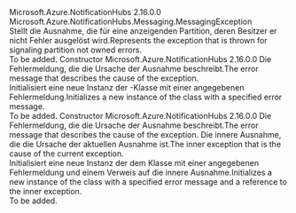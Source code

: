 <Type Name="PartitionNotOwnedException" FullName="Microsoft.Azure.NotificationHubs.Messaging.PartitionNotOwnedException">
  <TypeSignature Language="C#" Value="public sealed class PartitionNotOwnedException : Microsoft.Azure.NotificationHubs.Messaging.MessagingException" />
  <TypeSignature Language="ILAsm" Value=".class public auto ansi serializable sealed beforefieldinit PartitionNotOwnedException extends Microsoft.Azure.NotificationHubs.Messaging.MessagingException" />
  <TypeSignature Language="DocId" Value="T:Microsoft.Azure.NotificationHubs.Messaging.PartitionNotOwnedException" />
  <TypeSignature Language="VB.NET" Value="Public NotInheritable Class PartitionNotOwnedException&#xA;Inherits MessagingException" />
  <TypeSignature Language="F#" Value="type PartitionNotOwnedException = class&#xA;    inherit MessagingException" />
  <AssemblyInfo>
    <AssemblyName>Microsoft.Azure.NotificationHubs</AssemblyName>
    <AssemblyVersion>2.16.0.0</AssemblyVersion>
  </AssemblyInfo>
  <Base>
    <BaseTypeName>Microsoft.Azure.NotificationHubs.Messaging.MessagingException</BaseTypeName>
  </Base>
  <Interfaces />
  <Docs>
    <summary><span data-ttu-id="dbbc2-101">Stellt die Ausnahme, die für eine anzeigenden Partition, deren Besitzer er nicht Fehler ausgelöst wird.</span><span class="sxs-lookup"><span data-stu-id="dbbc2-101">Represents the exception that is thrown for signaling partition not owned errors.</span></span></summary>
    <remarks>To be added.</remarks>
  </Docs>
  <Members>
    <Member MemberName=".ctor">
      <MemberSignature Language="C#" Value="public PartitionNotOwnedException (string message);" />
      <MemberSignature Language="ILAsm" Value=".method public hidebysig specialname rtspecialname instance void .ctor(string message) cil managed" />
      <MemberSignature Language="DocId" Value="M:Microsoft.Azure.NotificationHubs.Messaging.PartitionNotOwnedException.#ctor(System.String)" />
      <MemberSignature Language="VB.NET" Value="Public Sub New (message As String)" />
      <MemberSignature Language="F#" Value="new Microsoft.Azure.NotificationHubs.Messaging.PartitionNotOwnedException : string -&gt; Microsoft.Azure.NotificationHubs.Messaging.PartitionNotOwnedException" Usage="new Microsoft.Azure.NotificationHubs.Messaging.PartitionNotOwnedException message" />
      <MemberType>Constructor</MemberType>
      <AssemblyInfo>
        <AssemblyName>Microsoft.Azure.NotificationHubs</AssemblyName>
        <AssemblyVersion>2.16.0.0</AssemblyVersion>
      </AssemblyInfo>
      <Parameters>
        <Parameter Name="message" Type="System.String" />
      </Parameters>
      <Docs>
        <param name="message"><span data-ttu-id="dbbc2-102">Die Fehlermeldung, die die Ursache der Ausnahme beschreibt.</span><span class="sxs-lookup"><span data-stu-id="dbbc2-102">The error message that describes the cause of the exception.</span></span></param>
        <summary><span data-ttu-id="dbbc2-103">Initialisiert eine neue Instanz der <see cref="T:Microsoft.Azure.NotificationHubs.Messaging.PartitionNotOwnedException" />-Klasse mit einer angegebenen Fehlermeldung.</span><span class="sxs-lookup"><span data-stu-id="dbbc2-103">Initializes a new instance of the <see cref="T:Microsoft.Azure.NotificationHubs.Messaging.PartitionNotOwnedException" /> class with a specified error message.</span></span></summary>
        <remarks>To be added.</remarks>
      </Docs>
    </Member>
    <Member MemberName=".ctor">
      <MemberSignature Language="C#" Value="public PartitionNotOwnedException (string message, Exception innerException);" />
      <MemberSignature Language="ILAsm" Value=".method public hidebysig specialname rtspecialname instance void .ctor(string message, class System.Exception innerException) cil managed" />
      <MemberSignature Language="DocId" Value="M:Microsoft.Azure.NotificationHubs.Messaging.PartitionNotOwnedException.#ctor(System.String,System.Exception)" />
      <MemberSignature Language="VB.NET" Value="Public Sub New (message As String, innerException As Exception)" />
      <MemberSignature Language="F#" Value="new Microsoft.Azure.NotificationHubs.Messaging.PartitionNotOwnedException : string * Exception -&gt; Microsoft.Azure.NotificationHubs.Messaging.PartitionNotOwnedException" Usage="new Microsoft.Azure.NotificationHubs.Messaging.PartitionNotOwnedException (message, innerException)" />
      <MemberType>Constructor</MemberType>
      <AssemblyInfo>
        <AssemblyName>Microsoft.Azure.NotificationHubs</AssemblyName>
        <AssemblyVersion>2.16.0.0</AssemblyVersion>
      </AssemblyInfo>
      <Parameters>
        <Parameter Name="message" Type="System.String" />
        <Parameter Name="innerException" Type="System.Exception" />
      </Parameters>
      <Docs>
        <param name="message"><span data-ttu-id="dbbc2-104">Die Fehlermeldung, die die Ursache der Ausnahme beschreibt.</span><span class="sxs-lookup"><span data-stu-id="dbbc2-104">The error message that describes the cause of the exception.</span></span></param>
        <param name="innerException"><span data-ttu-id="dbbc2-105">Die innere Ausnahme, die die Ursache der aktuellen Ausnahme ist.</span><span class="sxs-lookup"><span data-stu-id="dbbc2-105">The inner exception that is the cause of the current exception.</span></span></param>
        <summary><span data-ttu-id="dbbc2-106">Initialisiert eine neue Instanz der dem <see cref="T:Microsoft.Azure.NotificationHubs.Messaging.PartitionNotOwnedException" /> Klasse mit einer angegebenen Fehlermeldung und einem Verweis auf die innere Ausnahme.</span><span class="sxs-lookup"><span data-stu-id="dbbc2-106">Initializes a new instance of the <see cref="T:Microsoft.Azure.NotificationHubs.Messaging.PartitionNotOwnedException" /> class with a specified error message and a reference to the inner exception.</span></span></summary>
        <remarks>To be added.</remarks>
      </Docs>
    </Member>
  </Members>
</Type>